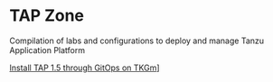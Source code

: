 # TAP Zone

Compilation of labs and configurations to deploy and manage Tanzu Application Platform

[Install TAP 1.5 through GitOps on TKGm](/gitops/README.md)]
